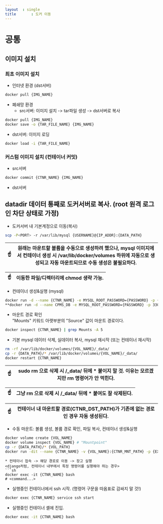 ```yaml
---
layout	: single
title		: 도커 이동
---
```

# 공통
## 이미지 설치
### 최초 이미지 설치
* 인터넷 환경 (dst서버)
```sh
docker pull {IMG_NAME}
```
* 폐쇄망 환경
  + src서버: 이미지 설치 -> tar파일 생성 -> dst서버로 복사
```sh
docker pull {IMG_NAME}
docker save -o {TAR_FILE_NAME} {IMG_NAME}
```
  + dst서버: 이미지 로딩
```sh
docker load -i {TAR_FILE_NAME}
```
### 커스텀 이미지 설치 (컨테이너 커밋)
* src서버
```sh
docker commit {CTNR_NAME} {IMG_NAME}
```
* dst서버


## datadir 데이터 통째로 도커서버로 복사. (root 원격 로그인 차단 상태로 가정)
* 도커서버 내 기본계정으로 이동(복사)
```sh
scp -P<PORT> -r /var/lib/mysql {USERNAME}@{IP_ADDR}:{DATA_PATH}
```

|:point_up:| 원래는 마운트할 볼륨을 수동으로 생성하려 했으나, mysql 이미지에서 컨테이너 생성 시 /var/lib/docker/volumes 하위에 자동으로 생성되고 자동 마운트되므로 수동 생성은 불필요하다.|
|--|--|

|:point_up:| 이동한 파일/디렉터리에 chmod 생략 가능.|
|--|--|

* 컨테이너 생성&실행 (mysql)
```sh
docker run -d --name {CTNR_NAME} -e MYSQL_ROOT_PASSWORD={PASSWORD} -p {EXT_PORT}:{INT_PORT} {IMG_NAME}
**docker run -d --name CPMS_DB -e MYSQL_ROOT_PASSWORD={PASSWORD} -p 33061:3306 -p 452:22 mysql:CPMS_DB**
```
* 마운트 경로 확인   
"Mounts" 키워드 아랫부분의 "Source" 값이 마운트 경로이다.
```sh
docker inspect {CTNR_NAME} | grep Mounts -A 5
```

* 기본 mysql 데이터 삭제, 실데이터 복사, mysql 재시작 (또는 컨테이너 재시작) 
```sh
rm -rf /var/lib/docker/volumes/{VOL_NAME}/_data/
cp -r {DATA_PATH}/* /var/lib/docker/volumes/{VOL_NAME}/_data/
docker restart {CTNR_NAME}
```
|:point_up:| sudo rm 으로 삭제 시 /_data/ 뒤에 * 붙이지 말 것. 이유는 모르겠지만 rm 명령어가 안 먹힌다.|
|--|--|

|:point_up:| 그냥 rm 으로 삭제 시 /_data/ 뒤에 * 붙여도 잘 삭제된다.|
|--|--|

|:point_up:| 컨테이너 내 마운트할 경로(CTNR_DST_PATH)가 기존에 없는 경로인 경우 자동 생성된다.|
|--|--|

* 수동 마운트: 볼륨 생성, 볼륨 경로 확인, 파일 복사, 컨테이너 생성&실행
```sh
docker volume create {VOL_NAME}
docker volume inspect {VOL_NAME} # "Mountpoint"
cp -r {DATA_PATH}/* {VOL_PATH}
docker run -dit --name {CTNR_NAME} -v {VOL_NAME}:{CTNR_MNT_PATH} -p {EXT_PORT}:{INT_PORT} {IMG_NAME}
```

```
* 컨테이너 접속 -> 해당 경로로 이동 -> 장고 실행   
<django처럼, 컨테이너 내부에서 특정 명령어를 실행해야 하는 경우>
```sh
docker exec -it {CTNR_NAME} bash
# <command...>
```


* 실행중인 컨테이너에서 ssh 시작. (명령어 구문을 따옴표로 감싸지 말 것!)
```sh
docker exec {CTNR_NAME} service ssh start
```

* 실행중인 컨테이너 셸에 진입.
```sh
docker exec -it {CTNR_NAME} bash
```
